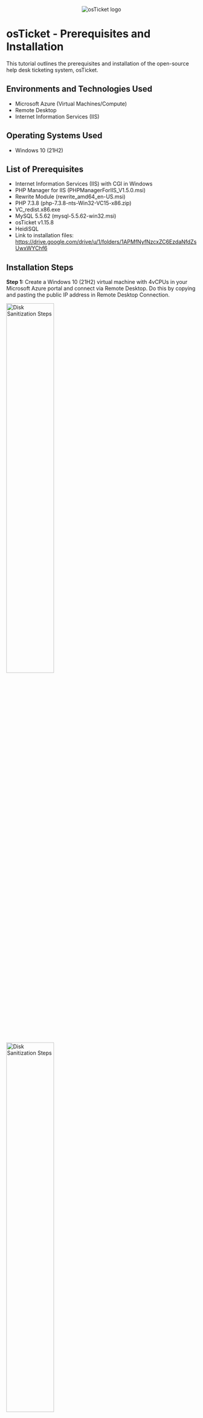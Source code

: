 <p align="center">
<img src="https://i.imgur.com/Clzj7Xs.png" alt="osTicket logo"/>
</p>

<h1>osTicket - Prerequisites and Installation</h1>
This tutorial outlines the prerequisites and installation of the open-source help desk ticketing system, osTicket.<br />


<h2>Environments and Technologies Used</h2>

- Microsoft Azure (Virtual Machines/Compute)
- Remote Desktop
- Internet Information Services (IIS)

<h2>Operating Systems Used </h2>

- Windows 10</b> (21H2)

<h2>List of Prerequisites</h2>

- Internet Information Services (IIS) with CGI in Windows
- PHP Manager for IIS (PHPManagerForIIS_V1.5.0.msi)
- Rewrite Module (rewrite_amd64_en-US.msi)
- PHP 7.3.8 (php-7.3.8-nts-Win32-VC15-x86.zip)
- VC_redist.x86.exe
- MySQL 5.5.62 (mysql-5.5.62-win32.msi)
- osTicket v1.15.8
- HeidiSQL
- Link to installation files: https://drive.google.com/drive/u/1/folders/1APMfNyfNzcxZC6EzdaNfdZsUwxWYChf6

<h2>Installation Steps</h2>

**Step 1:** Create a Windows 10</b> (21H2) virtual machine with 4vCPUs in your Microsoft Azure portal and connect via Remote Desktop. Do this by copying and pasting the public IP address in Remote Desktop Connection.
<p>
<img src="https://i.imgur.com/Nq0PrfI.png" height="50%" width="50%" alt="Disk Sanitization Steps"/>
<img src="https://i.imgur.com/Tb97pur.png" height="50%" width="50%" alt="Disk Sanitization Steps"/>
</p>
<p>

**Step 2:** Once up and running, install/enable Internet Information Services (IIS) in Windows with CGI: Go to Control Panel > Programs > Turn Windows features on or off > check box titled Internet Information Services and expand > expand World Wide Web Services > expand Application Development Features > check box titled CGI > OK.  IIS is a web server that allows your computer to serve up websites and because OsTicket runs out of a website, we need to setup and configure IIS.

<p align="center">
<img src="https://i.imgur.com/NRE13ZF.png" height="70%" width="70%" alt="osTicket Prereqs and Installation"/>
<img src="https://i.imgur.com/PG7fvJP.png" height="70%" width="70%" alt="osTicket Prereqs and Installation"/>
</p>
<p>

We can test that our web server is working by opening a new tab in Microsoft Edge. Go to 127.0.0.1 which is the local host or loopback address and it should appear as below.
  
<p align="center">
<img src="https://i.imgur.com/CveyP3U.png" height="70%" width="70%" alt="osTicket Prereqs and Installation"/>
</p>
<p align="center">
  
**Step 3:** Within your virtual machine using the installation files link, download and install:
- PHP Manager for IIS (PHPManagerForIIS_V1.5.0.msi)
- Rewrite Module (rewrite_amd64_en-US.msi)

  
**Step 4:** Create the directory C:\PHP. Right-click and select a new folder.
<p align="center">
<img src="https://i.imgur.com/4HWBazz.png" height="70%" width="70%" alt="osTicket Prereqs and Installation"/>
</p>
<p align="center">

**Step 5:** From the installation files, download and install PHP 7.3.8 (php-7.3.8-nts-Win32-VC15-x86.zip) and unzip the contents into C:\PHP. To do so, find php-7.3.8-nts-Win32-VC15-x86.zip in the Downloads folder, right-click and select extract all. You will browse to make the destination your C:\PHP folder and select Extract.

<p>
<img src="https://i.imgur.com/ZgJZavg.png" height="70%" width="70%" alt="Disk Sanitization Steps"/>
</p>
<p>

**Step 6:** From the installation files, download and install VC_redist.x86.exe.

**Step 7:** From the installation files, download and install MySQL 5.5.62 (mysql-5.5.62-win32.msi). Choose Setup Type: Typical. Make sure to check the box launch the MySQL Instance Configuration Wizard after install. Continue setting up > Next > Standard Configuration > check Install As Windows Service and leave Service Name MySQL. You will then need to make some credentials. For the sake of this lab, we will use the username: root and the password: Password1. Lastly, Execute.

  
**Step 8:** Open Internet Information Services (IIS) as an Admin > double-click PHP Manager > register PHP from within IIS by selecting Register new PHP version > browse C drive > PHP > select php-cgi.

<p align="center">
<img src="https://i.imgur.com/Nf7FMrv.png" height="70%" width="70%" alt="osTicket Prereqs and Installation"/>
<img src="https://i.imgur.com/gm3nxWB.png" height="70%" width="70%" alt="osTicket Prereqs and Installation"/>
<img src="https://i.imgur.com/Ez5f7v4.png" height="70%" width="70%" alt="osTicket Prereqs and Installation"/>
</p>
<p>

Follow up with reloading IIS: Click on the server vm-osticket (vm-osticket\labuser) > select Restart

<p align="center">
<img src="https://i.imgur.com/vmupWzR.png" height="70%" width="70%" alt="osTicket Prereqs and Installation"/>
</p>
<p>

**Step 9:** Download osTicket v1.15.8 from the installation files and we need to extract and copy the upload folder to C:\inetpub\wwwroot. To do so open two separate File Explorer windows. On one go to C drive > inetpub > wwwroot. On the other File Explorer window go to Downloads > double-click osTicket-v1.15.8 > click and drag the folder upload into the wwwroot folder on the other File Explorer window we opened. Now rename the folder upload to osTicket.
  
<p align="center">
<img src="https://i.imgur.com/f4cXkg7.png" height="70%" width="70%" alt="osTicket Prereqs and Installation"/>
<img src="https://i.imgur.com/E12aErK.png" height="70%" width="70%" alt="osTicket Prereqs and Installation"/>
</p>
<p>

Follow up with reloading IIS: Click on the server vm-osticket (vm-osticket\labuser) > select Restart.

**Step 10:** Go to Sites > Default Web Site > osTicket and select Browse *:80 on the right hand side.

<p align="center">
<img src="https://i.imgur.com/iqCf28W.png" height="70%" width="70%" alt="osTicket Prereqs and Installation"/>
</p>

A window should open in your browser appearing as below.

<p align="center">
<img src="https://i.imgur.com/3Iuh10I.png" height="70%" width="70%" alt="osTicket Prereqs and Installation"/>
</p>
<p>


**Step 11:** Go back to Internet Information Services. Go to Sites > Default > osTicket and double-click the PHP Manager icon.

<p align="center">
<img src="https://i.imgur.com/mMpZQFr.png" height="70%" width="70%" alt="osTicket Prereqs and Installation"/>
</p>
<p>

  
Then, select Enable or disable an extension and enable the three extensions one at a time: *php_imap.dll*, *php_intl.dll*, and *php_opcache.dll* if they are not already so.
  
<p align="center">
<img src="https://i.imgur.com/UiRVoRw.png" height="70%" width="70%" alt="osTicket Prereqs and Installation"/>
</p>
<p>
  
  
**Step 12:** Refresh the osTicket webpage and it should look something like below:
  
<p align="center">
<img src="https://i.imgur.com/lXPDFkX.png" height="70%" width="70%" alt="osTicket Prereqs and Installation"/>
</p>
<p>
  
  
**Step 13:** Rename C:\inetpub\wwwroot\osTicket\include\ost-sampleconfig.php to C:\inetpub\wwwroot\osTicket\include\ost-config.php.
  
<p align="center">
<img src="https://i.imgur.com/Yb5ct3K.png" height="70%" width="70%" alt="osTicket Prereqs and Installation"/>
</p>
<p>
  
  
Right-click ost-config.php, open Properties > Security > Advanced > Permissions and select Disable Inheritance > Remove all inherited permissions from this object.
  
<p align="center">
<img src="https://i.imgur.com/yrLMEHU.png" height="70%" width="70%" alt="osTicket Prereqs and Installation"/>
</p>
<p>
  
  
Then add new permissions for *everyone* and give *Full Control*. Under Permissions select Add > Select a principal > Enter the object name to select: type everyone and select Check Names --> OK --> check box for Full Control > OK > Apply > OK > OK.
  
<p align="center">
<img src="https://i.imgur.com/HE1qbyo.png" height="70%" width="70%" alt="osTicket Prereqs and Installation"/>
</p>
<p>

  
**Step 14:** Continue setting up osTicket in the browser. Go back to your browser and select Continue. You should land at the page below. Fill out the first two sections: System Settings and Admin User.
  
<p align="center">
<img src="https://i.imgur.com/yiCMjxE.png" height="70%" width="70%" alt="osTicket Prereqs and Installation"/>
</p>
<p>

  
**Step 15:** Download and install HeidiSQL from the installation files.

<p align="center">
<img src="https://i.imgur.com/9Vl5SUB.png" height="70%" width="0%" alt="osTicket Prereqs and Installation"/>
</p>
<p>

  
Then launch HeidiSQL > select New in bottom left corner > enter user and password: *root* and *Password1* > select Open.
  
<p align="center">
<img src="https://i.imgur.com/qiENBYr.png" height="70%" width="70%" alt="osTicket Prereqs and Installation"/>
</p>
<p>

  
Create a New Database.
  
<p align="center">
<img src="https://i.imgur.com/UjyZNno.png" height="70%" width="70%" alt="osTicket Prereqs and Installation"/>
</p>
<p>

  
Name it osTicket.
  
<p align="center">
<img src="https://i.imgur.com/kPHBdWx.png" height="70%" width="70%" alt="osTicket Prereqs and Installation"/>
</p>
<p>

  
**Step 16:** Go back to the browser and continue setting up osTicket by filling out the fields.
  
- Help Desk Name: *Name*'s Help Desk
- Default Email: Any email you want (nothing will be sent to it, just for practice)

- First Name: your first name
- Last Name: your last name
- Email Address: Any email you want (should be different from the Default Email)
- Username: I chose my name 
- Password: Password1
  
- MySQL Database: osTicket (the one you just created in HeidiSQL)
- MySQL Username: root
- MySQL Password: Password1
  
<p align="center">
<img src="https://i.imgur.com/MDf4OHc.png" height="70%" width="70%" alt="osTicket Prereqs and Installation"/>
</p>
<p>

  
Select Install Now and you should land at the following page.
  
<p align="center">
<img src="https://i.imgur.com/o1ov4AR.png" height="70%" width="70%" alt="osTicket Prereqs and Installation"/>
</p>
<p>

Congratulations! You've successfully installed your own Help Desk Ticketing System!


Take note of these two links:
  
<p align="center">
<img src="https://i.imgur.com/xqOBpZL.png" height="70%" width="70%" alt="osTicket Prereqs and Installation"/>
</p>
<p>

Your osTicket URL takes you to the End User Portal where users can create and submit tickets for assistance.

<p align="center">
<img src="https://i.imgur.com/ASpHU9g.png" height="70%" width="70%" alt="osTicket Prereqs and Installation"/>
</p>
<p>
  
Your Staff Control Panel takes you to the Admin / Staff Portal where you can login and start working through tickets.

<p align="center">
<img src="https://i.imgur.com/LvqGC21.png" height="70%" width="70%" alt="osTicket Prereqs and Installation"/>
</p>
<p>


**Now it's time to cleanup in preparation for Post-Installation Setup.** 

**Step 17:** Go to C:\inetpub\wwwroot\osTicket\setup folder. Delete the folder labeled setup.
  
<p align="center">
<img src="https://i.imgur.com/jMpbOyO.png" height="70%" width="70%" alt="osTicket Prereqs and Installation"/>
</p>
<p>

**Finally:** Reset permissions for *Everyone* back to read and read & execute in C:\inetpub\wwwroot\osTicket\include\ost-config.php > right-click ost-config.php > properties > Security > Advanced > select Everyone > Edit > check the boxes for read and read & execute only > OK > Apply > OK > OK.

<p align="center">
<img src="https://i.imgur.com/9aYDI8d.png" height="70%" width="70%" alt="osTicket Prereqs and Installation"/>
</p>
<p>


🎉 **Congratulations on completing your osTicket Help Desk Ticketing System Installation!** 🎉 
  

<p align="center">
<img src="https://i.imgur.com/Clzj7Xs.png" alt="osTicket Prereqs and Installation"/>
</p>
<p>

Click [here](https://github.com/jnoriega232/post-install-config) to move on to part 2 of this tutorial!
